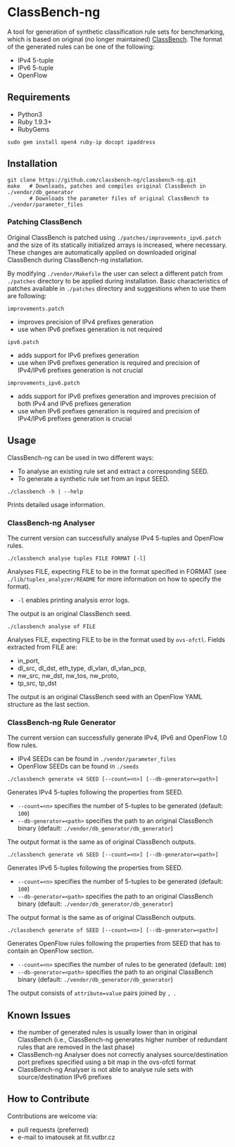 # ClassBench-ng
A tool for generation of synthetic classification rule sets for benchmarking, which is based on original (no longer maintained) [ClassBench](http://www.arl.wustl.edu/classbench/).
The format of the generated rules can be one of the following:
- IPv4 5-tuple
- IPv6 5-tuple
- OpenFlow

## Requirements
- Python3
- Ruby 1.9.3+
- RubyGems
```
sudo gem install open4 ruby-ip docopt ipaddress
```

## Installation
```
git clone https://github.com/classbench-ng/classbench-ng.git
make   # Downloads, patches and compiles original ClassBench in ./vendor/db_generator
       # Downloads the parameter files of original ClassBench to ./vendor/parameter_files
```

### Patching ClassBench
Original ClassBench is patched using `./patches/improvements_ipv6.patch` and the size of its statically initialized arrays is increased, where necessary.
These changes are automatically applied on downloaded original ClassBench during ClassBench-ng installation.

By modifying `./vendor/Makefile` the user can select a different patch from `./patches` directory to be applied during installation.
Basic characteristics of patches available in `./patches` directory and suggestions when to use them are following:

`improvements.patch`
- improves precision of IPv4 prefixes generation
- use when IPv6 prefixes generation is not required

`ipv6.patch`
- adds support for IPv6 prefixes generation
- use when IPv6 prefixes generation is required and precision of IPv4/IPv6 prefixes generation is not crucial

`improvements_ipv6.patch`
- adds support for IPv6 prefixes generation and improves precision of both IPv4 and IPv6 prefixes generation
- use when IPv6 prefixes generation is required and precision of IPv4/IPv6 prefixes generation is crucial

## Usage
ClassBench-ng can be used in two different ways:
- To analyse an existing rule set and extract a corresponding SEED.
- To generate a synthetic rule set from an input SEED.

```
./classbench -h | --help
```
Prints detailed usage information.

### ClassBench-ng Analyser
The current version can successfully analyse IPv4 5-tuples and OpenFlow rules.

```
./classbench analyse tuples FILE FORMAT [-l]
```
Analyses FILE, expecting FILE to be in the format specified in FORMAT (see `./lib/tuples_analyzer/README` for more information on how to specify the format).
- `-l` enables printing analysis error logs.

The output is an original ClassBench seed.

```
./classbench analyse of FILE
```
Analyses FILE, expecting FILE to be in the format used by `ovs-ofctl`.
Fields extracted from FILE are:
- in_port,
- dl_src, dl_dst, eth_type, dl_vlan, dl_vlan_pcp,
- nw_src, nw_dst, nw_tos, nw_proto,
- tp_src, tp_dst

The output is an original ClassBench seed with an OpenFlow YAML structure as the last section.

### ClassBench-ng Rule Generator
The current version can successfully generate IPv4, IPv6 and OpenFlow 1.0 flow rules.
- IPv4 SEEDs can be found in `./vendor/parameter_files`
- OpenFlow SEEDs can be found in `./seeds`

```
./classbench generate v4 SEED [--count=<n>] [--db-generator=<path>]
```
Generates IPv4 5-tuples following the properties from SEED.
- `--count=<n>` specifies the number of 5-tuples to be generated (default: `100`)
- `--db-generator=<path>` specifies the path to an original ClassBench binary (default: `./vendor/db_generator/db_generator`)

The output format is the same as of original ClassBench outputs.

```
./classbench generate v6 SEED [--count=<n>] [--db-generator=<path>]
```
Generates IPv6 5-tuples following the properties from SEED.
- `--count=<n>` specifies the number of 5-tuples to be generated (default: `100`)
- `--db-generator=<path>` specifies the path to an original ClassBench binary (default: `./vendor/db_generator/db_generator`)

The output format is the same as of original ClassBench outputs.

```
./classbench generate of SEED [--count=<n>] [--db-generator=<path>]
```
Generates OpenFlow rules following the properties from SEED that has to contain an OpenFlow section.
- `--count=<n>` specifies the number of rules to be generated (default: `100`)
- `--db-generator=<path>` specifies the path to an original ClassBench binary (default: `./vendor/db_generator/db_generator`)

The output consists of `attribute=value` pairs joined by `, `.

## Known Issues
- the number of generated rules is usually lower than in original ClassBench (i.e., ClassBench-ng generates higher number of redundant rules that are removed in the last phase)
- ClassBench-ng Analyser does not correctly analyses source/destination port prefixes specified using a bit map in the ovs-ofctl format
- ClassBench-ng Analyser is not able to analyse rule sets with source/destination IPv6 prefixes

## How to Contribute
Contributions are welcome via:
- pull requests (preferred)
- e-mail to imatousek at fit.vutbr.cz
